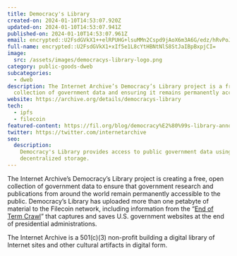 ```yaml
---
title: Democracy's Library
created-on: 2024-01-10T14:53:07.920Z
updated-on: 2024-01-10T14:53:07.941Z
published-on: 2024-01-10T14:53:07.961Z
email: encrypted::U2FsdGVkX1++elRPUHG+lsuMMn2Cspd9jAoX6m3A6G/edz/hRvPoJbGit1s+bTDu
full-name: encrypted::U2FsdGVkX1+xIf5e1L8cYtHBNtNlS8StJaIBpBxpjCI=
image:
  src: /assets/images/democracys-library-logo.png
category: public-goods-dweb
subcategories:
  - dweb
description: The Internet Archive’s Democracy’s Library project is a free, open
  collection of government data and ensuring it remains permanently accessible.
website: https://archive.org/details/democracys-library
tech:
  - ipfs
  - filecoin
featured-content: https://fil.org/blog/democracy%E2%80%99s-library-announces-more-than-a-petabyte-of-government-data-uploaded-to-the-filecoin-network
twitter: https://twitter.com/internetarchive
seo:
  description:
    Democracy's Library provides access to public government data using
    decentralized storage.
---
```


The Internet Archive’s Democracy’s Library project is creating a free, open collection of government data to ensure that government research and publications from around the world remain permanently accessible to the public. Democracy’s Library has uploaded more than one petabyte of material to the Filecoin network, including information from the “[End of Term Crawl](https://eotarchive.org/)” that captures and saves U.S. government websites at the end of presidential administrations.

The Internet Archive is a 501(c)(3) non-profit building a digital library of Internet sites and other cultural artifacts in digital form.
